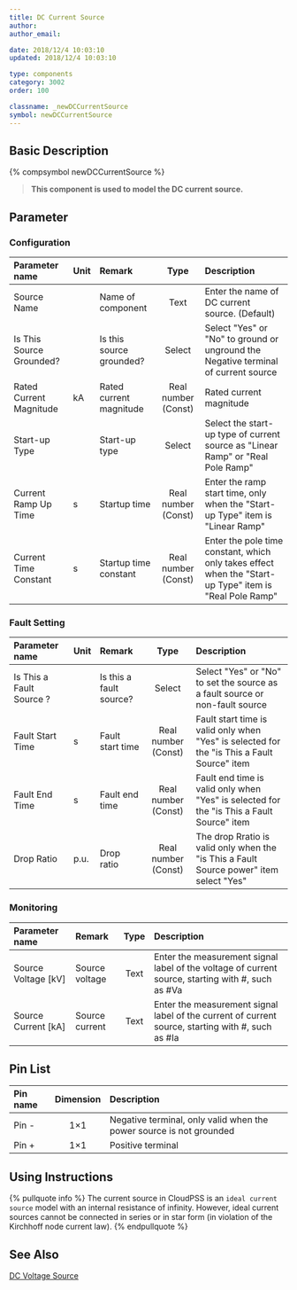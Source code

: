 ```yaml
---
title: DC Current Source
author: 
author_email:

date: 2018/12/4 10:03:10
updated: 2018/12/4 10:03:10

type: components
category: 3002
order: 100

classname: _newDCCurrentSource
symbol: newDCCurrentSource
---
```

## Basic Description
{% compsymbol newDCCurrentSource %}

> **This component is used to model the DC current source.**

## Parameter
### Configuration
| Parameter name | Unit | Remark | Type | Description |
| :--- | :--- | :--- | :--: | :--- |
| Source Name |  | Name of component | Text | Enter the name of DC current source. (Default) |
| Is This Source Grounded? |  | Is this source grounded? | Select | Select "Yes" or "No" to ground or unground the Negative terminal of current source |
| Rated Current Magnitude | kA | Rated current magnitude | Real number (Const) | Rated current magnitude |
| Start-up Type |  | Start-up type | Select | Select the start-up type of current source as "Linear Ramp" or "Real Pole Ramp" |
| Current Ramp Up Time | s | Startup time | Real number (Const) | Enter the ramp start time, only when the "Start-up Type" item is "Linear Ramp" |
| Current Time Constant | s | Startup time constant | Real number (Const) | Enter the pole time constant, which only takes effect when the "Start-up Type" item is "Real Pole Ramp" |

### Fault Setting
| Parameter name | Unit | Remark | Type | Description |
| :--- | :--- | :--- | :--: | :--- |
| Is This a Fault Source ? |  | Is this a fault source? | Select | Select "Yes" or "No" to set the source as a fault source or non-fault source |
| Fault Start Time | s | Fault start time | Real number (Const) | Fault start time is valid only when "Yes" is selected for the "is This a Fault Source" item |
| Fault End Time | s | Fault end time | Real number (Const) | Fault end time is valid only when "Yes" is selected for the "is This a Fault Source" item |
| Drop Ratio | p.u. | Drop ratio | Real number (Const) | The drop Rratio is valid only when the "is This a Fault Source power" item select "Yes"|

### Monitoring
| Parameter name | Remark | Type | Description |
| :--- | :--- | :--: | :--- |
| Source Voltage \[kV\] | Source voltage | Text | Enter the measurement signal label of the voltage of current source, starting with #, such as #Va |
| Source Current \[kA\] | Source current | Text | Enter the measurement signal label of the current of current source, starting with #, such as #Ia |


## Pin List

| Pin name | Dimension | Description |
| :--- | :--:  | :--- |
| Pin - | 1×1 | Negative terminal, only valid when the power source is not grounded |
| Pin + | 1×1 | Positive terminal|

## Using Instructions

{% pullquote info %}
The current source in CloudPSS is an `ideal current source` model with an internal resistance of infinity. However, ideal current sources cannot be connected in series or in star form (in violation of the Kirchhoff node current law).
{% endpullquote %}


## See Also



[DC Voltage Source](comp_newDCVoltageSource.html)
